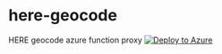 # here-geocode
HERE geocode azure function proxy
[![Deploy to Azure](https://azuredeploy.net/deploybutton.svg)](https://azuredeploy.net/)
